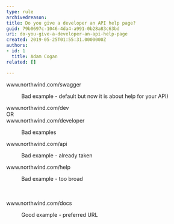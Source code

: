 ```yaml
---
type: rule
archivedreason: 
title: Do you give a developer an API help page?
guid: 79b0697c-1046-4da4-a991-0b28a83c63bd
uri: do-you-give-a-developer-an-api-help-page
created: 2019-05-25T01:55:31.0000000Z
authors:
- id: 1
  title: Adam Cogan
related: []

---
```



<p class="ssw15-rteElement-GreyBox">www.northwind.com/swagger&#160;<br></p><div><dd class="ssw15-rteElement-FigureBad">Bad example -&#160;default but&#160;now it is about help for your API)​​<br></dd><p class="ssw15-rteElement-GreyBox">www.northwind.com/dev​<br>OR​<br>www.northwind.com/developer<br></p></div><div><dd class="ssw15-rteElement-FigureBad">Bad example​​s<br></dd><p class="ssw15-rteElement-GreyBox">www.northwind.com/api &#160;</p></div><div><dd class="ssw15-rteElement-FigureBad">Bad example -&#160;already taken<br></dd><p class="ssw15-rteElement-GreyBox">www.northwind.com/help&#160;</p></div><div><dd class="ssw15-rteElement-FigureBad">Bad example - too broad<br></dd></div>
<br><excerpt class='endintro'></excerpt><br>
<p class="ssw15-rteElement-GreyBox">www.northwind.com/docs&#160;</p><dd class="ssw15-rteElement-FigureGood">Good example -&#160;preferred URL​<br></dd>


